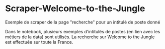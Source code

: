 # Scraper-Welcome-to-the-Jungle
Exemple de scraper de la page "recherche" pour un intitulé de poste donné

Dans le notebook, plusieurs exemples d'intitulés de postes (en lien avec les métiers de la data) sont utilisés.
La recherche sur Welcome to the Jungle est effectuée sur toute la France.
